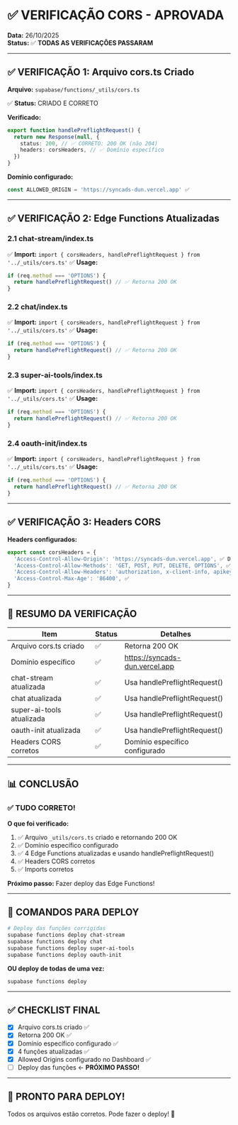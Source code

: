 # ✅ VERIFICAÇÃO CORS - APROVADA

**Data:** 26/10/2025  
**Status:** ✅ **TODAS AS VERIFICAÇÕES PASSARAM**

---

## ✅ VERIFICAÇÃO 1: Arquivo cors.ts Criado

**Arquivo:** `supabase/functions/_utils/cors.ts`

✅ **Status:** CRIADO E CORRETO

**Verificado:**
```typescript
export function handlePreflightRequest() {
  return new Response(null, {
    status: 200, // ✅ CORRETO: 200 OK (não 204)
    headers: corsHeaders, // ✅ Domínio específico
  })
}
```

**Domínio configurado:**
```typescript
const ALLOWED_ORIGIN = 'https://syncads-dun.vercel.app' ✅
```

---

## ✅ VERIFICAÇÃO 2: Edge Functions Atualizadas

### **2.1 chat-stream/index.ts**
✅ **Import:** `import { corsHeaders, handlePreflightRequest } from '../_utils/cors.ts'`
✅ **Usage:**
```typescript
if (req.method === 'OPTIONS') {
  return handlePreflightRequest() // ✅ Retorna 200 OK
}
```

### **2.2 chat/index.ts**
✅ **Import:** `import { corsHeaders, handlePreflightRequest } from '../_utils/cors.ts'`
✅ **Usage:**
```typescript
if (req.method === 'OPTIONS') {
  return handlePreflightRequest() // ✅ Retorna 200 OK
}
```

### **2.3 super-ai-tools/index.ts**
✅ **Import:** `import { corsHeaders, handlePreflightRequest } from '../_utils/cors.ts'`
✅ **Usage:**
```typescript
if (req.method === 'OPTIONS') {
  return handlePreflightRequest() // ✅ Retorna 200 OK
}
```

### **2.4 oauth-init/index.ts**
✅ **Import:** `import { corsHeaders, handlePreflightRequest } from '../_utils/cors.ts'`
✅ **Usage:**
```typescript
if (req.method === 'OPTIONS') {
  return handlePreflightRequest() // ✅ Retorna 200 OK
}
```

---

## ✅ VERIFICAÇÃO 3: Headers CORS

**Headers configurados:**
```typescript
export const corsHeaders = {
  'Access-Control-Allow-Origin': 'https://syncads-dun.vercel.app', ✅ DOMÍNIO ESPECÍFICO
  'Access-Control-Allow-Methods': 'GET, POST, PUT, DELETE, OPTIONS', ✅
  'Access-Control-Allow-Headers': 'authorization, x-client-info, apikey, content-type', ✅
  'Access-Control-Max-Age': '86400', ✅
}
```

---

## 🎯 RESUMO DA VERIFICAÇÃO

| Item | Status | Detalhes |
|------|--------|----------|
| Arquivo cors.ts criado | ✅ | Retorna 200 OK |
| Domínio específico | ✅ | https://syncads-dun.vercel.app |
| chat-stream atualizada | ✅ | Usa handlePreflightRequest() |
| chat atualizada | ✅ | Usa handlePreflightRequest() |
| super-ai-tools atualizada | ✅ | Usa handlePreflightRequest() |
| oauth-init atualizada | ✅ | Usa handlePreflightRequest() |
| Headers CORS corretos | ✅ | Domínio específico configurado |

---

## 📊 CONCLUSÃO

### ✅ **TUDO CORRETO!**

**O que foi verificado:**
1. ✅ Arquivo `_utils/cors.ts` criado e retornando 200 OK
2. ✅ Domínio específico configurado
3. ✅ 4 Edge Functions atualizadas e usando handlePreflightRequest()
4. ✅ Headers CORS corretos
5. ✅ Imports corretos

**Próximo passo:** Fazer deploy das Edge Functions!

---

## 🚀 COMANDOS PARA DEPLOY

```bash
# Deploy das funções corrigidas
supabase functions deploy chat-stream
supabase functions deploy chat
supabase functions deploy super-ai-tools
supabase functions deploy oauth-init
```

**OU deploy de todas de uma vez:**
```bash
supabase functions deploy
```

---

## ✅ CHECKLIST FINAL

- [x] Arquivo cors.ts criado ✅
- [x] Retorna 200 OK ✅
- [x] Domínio específico configurado ✅
- [x] 4 funções atualizadas ✅
- [x] Allowed Origins configurado no Dashboard ✅
- [ ] Deploy das funções ← **PRÓXIMO PASSO!**

---

## 🎉 PRONTO PARA DEPLOY!

Todos os arquivos estão corretos. Pode fazer o deploy! 🚀

